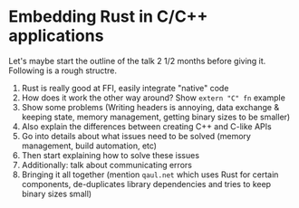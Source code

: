 # Embedding Rust in C/C++ applications

Let's maybe start the outline of the talk 2 1/2 months before giving it. Following is a rough structre.

1. Rust is really good at FFI, easily integrate "native" code
2. How does it work the other way around? Show `extern "C" fn` example
3. Show some problems (Writing headers is annoying, data exchange & keeping state, memory management, getting binary sizes to be smaller)
4. Also explain the differences between creating C++ and C-like APIs
5. Go into details about what issues need to be solved (memory management, build automation, etc)
6. Then start explaining how to solve these issues
7. Additionally: talk about communicating errors
8. Bringing it all together (mention `qaul.net` which uses Rust for certain components, de-duplicates library dependencies and tries to keep binary sizes small)